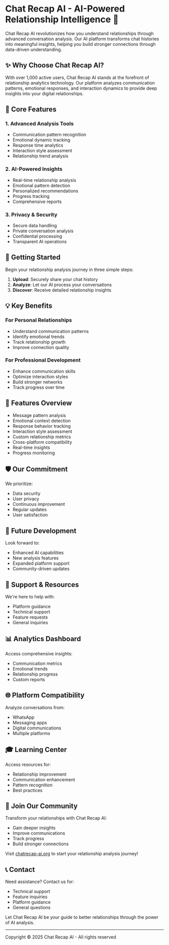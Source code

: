 # Chat Recap AI - AI-Powered Relationship Intelligence 🤖

Chat Recap AI revolutionizes how you understand relationships through advanced conversation analysis. Our AI platform transforms chat histories into meaningful insights, helping you build stronger connections through data-driven understanding.

## ✨ Why Choose Chat Recap AI?

With over 1,000 active users, Chat Recap AI stands at the forefront of relationship analytics technology. Our platform analyzes communication patterns, emotional responses, and interaction dynamics to provide deep insights into your digital relationships.

## 🎯 Core Features

### 1. Advanced Analysis Tools
- Communication pattern recognition
- Emotional dynamic tracking
- Response time analytics
- Interaction style assessment
- Relationship trend analysis

### 2. AI-Powered Insights
- Real-time relationship analysis
- Emotional pattern detection
- Personalized recommendations
- Progress tracking
- Comprehensive reports

### 3. Privacy & Security
- Secure data handling
- Private conversation analysis
- Confidential processing
- Transparent AI operations

## 🚀 Getting Started

Begin your relationship analysis journey in three simple steps:

1. **Upload**: Securely share your chat history
2. **Analyze**: Let our AI process your conversations
3. **Discover**: Receive detailed relationship insights

## 💡 Key Benefits

### For Personal Relationships
- Understand communication patterns
- Identify emotional trends
- Track relationship growth
- Improve connection quality

### For Professional Development
- Enhance communication skills
- Optimize interaction styles
- Build stronger networks
- Track progress over time

## 🌟 Features Overview

- Message pattern analysis
- Emotional context detection
- Response behavior tracking
- Interaction style assessment
- Custom relationship metrics
- Cross-platform compatibility
- Real-time insights
- Progress monitoring

## 🛡️ Our Commitment

We prioritize:
- Data security
- User privacy
- Continuous improvement
- Regular updates
- User satisfaction

## 🔮 Future Development

Look forward to:
- Enhanced AI capabilities
- New analysis features
- Expanded platform support
- Community-driven updates

## 🤝 Support & Resources

We're here to help with:
- Platform guidance
- Technical support
- Feature requests
- General inquiries

## 📊 Analytics Dashboard

Access comprehensive insights:
- Communication metrics
- Emotional trends
- Relationship progress
- Custom reports

## 🌐 Platform Compatibility

Analyze conversations from:
- WhatsApp
- Messaging apps
- Digital communications
- Multiple platforms

## 🎓 Learning Center

Access resources for:
- Relationship improvement
- Communication enhancement
- Pattern recognition
- Best practices

## 🌟 Join Our Community

Transform your relationships with Chat Recap AI:
- Gain deeper insights
- Improve communications
- Track progress
- Build stronger connections

Visit [chatrecap-ai.org](https://chatrecap-ai.org) to start your relationship analysis journey!

## 📞 Contact

Need assistance? Contact us for:
- Technical support
- Feature inquiries
- Platform guidance
- General questions

Let Chat Recap AI be your guide to better relationships through the power of AI analysis.

---

Copyright © 2025 Chat Recap AI - All rights reserved

